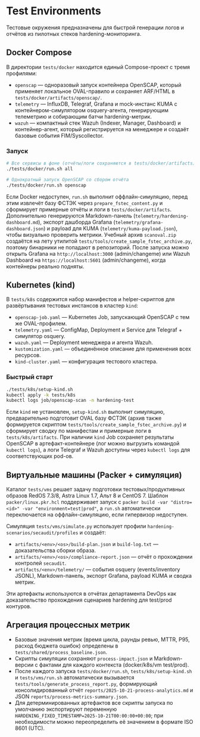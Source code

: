 # Test Environments

Тестовые окружения предназначены для быстрой генерации логов и отчётов из пилотных стеков hardening-мониторинга.

## Docker Compose

В директории `tests/docker` находится единый Compose-проект с тремя профилями:

- `openscap` — одноразовый запуск контейнера OpenSCAP, который применяет локальное OVAL-правило и сохраняет ARF/HTML в `tests/docker/artifacts/openscap/`.
- `telemetry` — InfluxDB, Telegraf, Grafana и mock-инстанс KUMA с контейнером-симулятором osquery-агента, генерирующим телеметрию и собирающим батчи hardening-метрик.
- `wazuh` — компактный стек Wazuh (Indexer, Manager, Dashboard) и контейнер-агент, который регистрируется на менеджере и создаёт базовые события FIM/Syscollector.

### Запуск

```bash
# Все сервисы в фоне (отчёты/логи сохраняются в tests/docker/artifacts)
./tests/docker/run.sh all

# Однократный запуск OpenSCAP со сбором отчёта
./tests/docker/run.sh openscap
```

Если Docker недоступен, `run.sh` выполнит оффлайн-симуляцию, перед этим извлечёт базу ФСТЭК через `prepare_fstec_content.py` и сформирует примерные отчёты и логи в `tests/docker/artifacts`. Дополнительно генерируются Markdown-панель (`telemetry/hardening-dashboard.md`), экспорт дашборда Grafana (`telemetry/grafana-dashboard.json`) и payload для KUMA (`telemetry/kuma-payload.json`), чтобы визуально проверить метрики. Учебный архив `scanoval.zip` создаётся на лету утилитой `tests/tools/create_sample_fstec_archive.py`, поэтому бинарники не попадают в репозиторий. После запуска можно открыть Grafana на `http://localhost:3000` (admin/changeme) или Wazuh Dashboard на `https://localhost:5601` (admin/changeme), когда контейнеры реально подняты.

## Kubernetes (kind)

В `tests/k8s` содержится набор манифестов и helper-скриптов для развёртывания тестовых инстансов в кластер `kind`:

- `openscap-job.yaml` — Kubernetes Job, запускающий OpenSCAP с тем же OVAL-профилем.
- `telemetry.yaml` — ConfigMap, Deployment и Service для Telegraf + симулятор osquery.
- `wazuh.yaml` — Deployment менеджера и агента Wazuh.
- `kustomization.yaml` — объединённое описание для применения всех ресурсов.
- `kind-cluster.yaml` — конфигурация тестового кластера.

### Быстрый старт

```bash
./tests/k8s/setup-kind.sh
kubectl apply -k tests/k8s
kubectl logs job/openscap-scan -n hardening-test
```

Если `kind` не установлен, `setup-kind.sh` выполнит симуляцию, предварительно подготовит OVAL базу ФСТЭК (архив также формируется скриптом `tests/tools/create_sample_fstec_archive.py`) и сформирует сводку по манифестам и примерные логи в `tests/k8s/artifacts`. При наличии `kind` Job сохраняет результаты OpenSCAP в артефакт-контейнере (лог можно выгрузить командой `kubectl logs`), а логи Telegraf и Wazuh доступны через `kubectl logs` для соответствующих pod-ов.

## Виртуальные машины (Packer + симуляция)

Каталог `tests/vms` решает задачу подготовки тестовых/продуктивных образов RedOS 7.3/8, Astra Linux 1.7, Альт 8 и CentOS 7. Шаблон `packer/linux.pkr.hcl` поддерживает запуск с `packer build -var "distro=<id>" -var "environment=test|prod"`, а `run.sh` автоматически переключается на оффлайн-симуляцию, если гипервизор недоступен.

Симуляция `tests/vms/simulate.py` использует профили `hardening-scenarios/secaudit/profiles` и создаёт:

- `artifacts/<env>/<os>/build-plan.json` и `build-log.txt` — доказательства сборки образа.
- `artifacts/<env>/<os>/compliance-report.json` — отчёт о прохождении контролей `secaudit`.
- `artifacts/<env>/telemetry/` — события osquery (events/inventory JSONL), Markdown-панель, экспорт Grafana, payload KUMA и сводка метрик.

Эти артефакты используются в отчётах департамента DevOps как доказательство прохождения сценариев hardening для test/prod контуров.

## Агрегация процессных метрик
- Базовые значения метрик (время цикла, раунды ревью, MTTR, P95, расход бюджета ошибок) определены в `tests/shared/process_baseline.json`.
- Скрипты симуляции сохраняют `process-impact.json` и Markdown-версии с фактами для каждого контекста (docker/k8s/vm test/prod).
- После каждого запуска `tests/docker/run.sh`, `tests/k8s/setup-kind.sh` и `tests/vms/run.sh` автоматически вызывается `tests/tools/generate_process_report.py`, формирующий консолидированный отчёт `reports/2025-10-21-process-analytics.md` и JSON `reports/process-metrics-summary.json`.
- Для детерминированных артефактов все скрипты запуска по умолчанию экспортируют переменную `HARDENING_FIXED_TIMESTAMP=2025-10-21T00:00:00+00:00`; при необходимости можно переопределить её значением в формате ISO 8601 (UTC).

